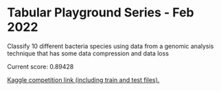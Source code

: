 # Tabular Playground Series - Feb 2022
Classify 10 different bacteria species using data from a genomic analysis technique that has some data compression and data loss

Current score: 0.89428

[Kaggle competition link (including train and test files).](https://www.kaggle.com/c/tabular-playground-series-feb-2022)